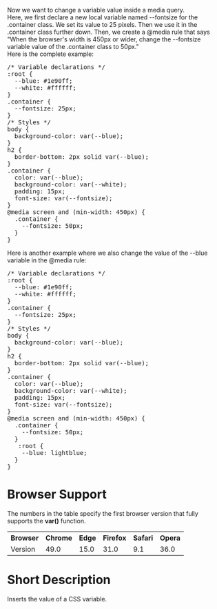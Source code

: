 Now we want to change a variable value inside a media query.
<br>
Here, we first declare a new local variable named --fontsize for the .container class. We set its value to 25 pixels. Then we use it in the .container class further down. Then, we create a @media rule that says "When the browser's width is 450px or wider, change the --fontsize variable value of the .container class to 50px."
<br>
Here is the complete example:
<pre>
/* Variable declarations */
:root {
  --blue: #1e90ff;
  --white: #ffffff;
}
.container {
  --fontsize: 25px;
}
/* Styles */
body {
  background-color: var(--blue);
}
h2 {
  border-bottom: 2px solid var(--blue);
}
.container {
  color: var(--blue);
  background-color: var(--white);
  padding: 15px;
  font-size: var(--fontsize);
}
@media screen and (min-width: 450px) {
  .container {
    --fontsize: 50px;
  }
}
</pre>
Here is another example where we also change the value of the --blue variable in the @media rule:
<pre>
/* Variable declarations */
:root {
  --blue: #1e90ff;
  --white: #ffffff;
}
.container {
  --fontsize: 25px;
}
/* Styles */
body {
  background-color: var(--blue);
}
h2 {
  border-bottom: 2px solid var(--blue);
}
.container {
  color: var(--blue);
  background-color: var(--white);
  padding: 15px;
  font-size: var(--fontsize);
}
@media screen and (min-width: 450px) {
  .container {
    --fontsize: 50px;
  }
   :root {
    --blue: lightblue;
  }
}
</pre>
<h1>Browser Support</h1>
The numbers in the table specify the first browser version that fully supports the <b>var()</b> function.
<table class="ws-table-all notranslate">
  <tr>
    <th>Browser</th>
    <th>Chrome</th>
    <th>Edge</th>
    <th>Firefox</th>
    <th>Safari</th>
    <th>Opera</th>
  </tr>
  <tr>
    <td>Version</td>
    <td>49.0</td>
    <td>15.0</td>
    <td>31.0</td>
    <td>9.1</td>
    <td>36.0</td>
  </tr>
</table>
<h1>Short Description</h1>
Inserts the value of a CSS variable.
